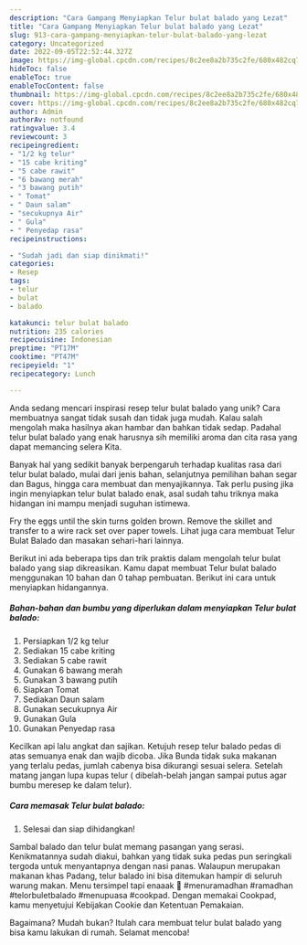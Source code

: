 ```yaml
---
description: "Cara Gampang Menyiapkan Telur bulat balado yang Lezat"
title: "Cara Gampang Menyiapkan Telur bulat balado yang Lezat"
slug: 913-cara-gampang-menyiapkan-telur-bulat-balado-yang-lezat
category: Uncategorized
date: 2022-09-05T22:52:44.327Z
image: https://img-global.cpcdn.com/recipes/8c2ee8a2b735c2fe/680x482cq70/telur-bulat-balado-foto-resep-utama.jpg
hideToc: false
enableToc: true
enableTocContent: false
thumbnail: https://img-global.cpcdn.com/recipes/8c2ee8a2b735c2fe/680x482cq70/telur-bulat-balado-foto-resep-utama.jpg
cover: https://img-global.cpcdn.com/recipes/8c2ee8a2b735c2fe/680x482cq70/telur-bulat-balado-foto-resep-utama.jpg
author: Admin
authorAv: notfound
ratingvalue: 3.4
reviewcount: 3
recipeingredient:
- "1/2 kg telur"
- "15 cabe kriting"
- "5 cabe rawit"
- "6 bawang merah"
- "3 bawang putih"
- " Tomat"
- " Daun salam"
- "secukupnya Air"
- " Gula"
- " Penyedap rasa"
recipeinstructions:

- "Sudah jadi dan siap dinikmati!"
categories:
- Resep
tags:
- telur
- bulat
- balado

katakunci: telur bulat balado 
nutrition: 235 calories
recipecuisine: Indonesian
preptime: "PT17M"
cooktime: "PT47M"
recipeyield: "1"
recipecategory: Lunch

---
```





Anda sedang mencari inspirasi resep telur bulat balado yang unik? Cara membuatnya sangat tidak susah dan tidak juga mudah. Kalau salah mengolah maka hasilnya akan hambar dan bahkan tidak sedap. Padahal telur bulat balado yang enak harusnya sih memiliki aroma dan cita rasa yang dapat memancing selera Kita.





Banyak hal yang sedikit banyak berpengaruh terhadap kualitas rasa dari telur bulat balado, mulai dari jenis bahan, selanjutnya pemilihan bahan segar dan Bagus, hingga cara membuat dan menyajikannya. Tak perlu pusing jika ingin menyiapkan telur bulat balado enak,      asal sudah tahu triknya maka hidangan ini mampu menjadi suguhan istimewa.














Fry the eggs until the skin turns golden brown. Remove the skillet and transfer to a wire rack set over paper towels. Lihat juga cara membuat Telur Bulat Balado dan masakan sehari-hari lainnya.






Berikut ini ada beberapa tips dan trik praktis dalam mengolah telur bulat balado yang siap dikreasikan. Kamu dapat membuat Telur bulat balado menggunakan 10 bahan dan 0 tahap pembuatan. Berikut ini cara untuk menyiapkan hidangannya.

<!--inarticleads1-->

##### Bahan-bahan dan bumbu yang diperlukan dalam menyiapkan Telur bulat balado:

1. Persiapkan 1/2 kg telur
1. Sediakan 15 cabe kriting
1. Sediakan 5 cabe rawit
1. Gunakan 6 bawang merah
1. Gunakan 3 bawang putih
1. Siapkan  Tomat
1. Sediakan  Daun salam
1. Gunakan secukupnya Air
1. Gunakan  Gula
1. Gunakan  Penyedap rasa


Kecilkan api lalu angkat dan sajikan. Ketujuh resep telur balado pedas di atas semuanya enak dan wajib dicoba. Jika Bunda tidak suka makanan yang terlalu pedas, jumlah cabenya bisa dikurangi sesuai selera. Setelah matang jangan lupa kupas telur ( dibelah-belah jangan sampai putus agar bumbu meresep ke dalam telur). 

<!--inarticleads2-->

##### Cara memasak Telur bulat balado:


1. Selesai dan siap dihidangkan!

Sambal balado dan telur bulat memang pasangan yang serasi. Kenikmatannya sudah diakui, bahkan yang tidak suka pedas pun seringkali tergoda untuk menyantapnya dengan nasi panas. Walaupun merupakan makanan khas Padang, telur balado ini bisa ditemukan hampir di seluruh warung makan. Menu tersimpel tapi enaaak 🥰 #menuramadhan #ramadhan #telorbuletbalado #menupuasa #cookpad. Dengan memakai Cookpad, kamu menyetujui Kebijakan Cookie dan Ketentuan Pemakaian. 

Bagaimana? Mudah bukan? Itulah cara membuat telur bulat balado yang bisa kamu lakukan di rumah. Selamat mencoba!
